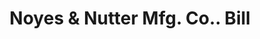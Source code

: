 ---
doi: 10.7916/D80K3MSS
date_other: '1890'
date_other_textual: 1890-1899
form: printed ephemera
genre:
- Invoices
name:
- Noyes & Nutter Mfg. Co.
object_in_context_url: https://biggert.cul.columbia.edu/items/view/ave_biggert_01871
subject_hierarchical_geographic:
- Bangor, Maine, United States
subject_name:
- Noyes & Nutter Mfg. Co.
title: Noyes & Nutter Mfg. Co.. Bill
sort_title: Noyes & Nutter Mfg. Co.. Bill
call_number: ave_biggert_01871
coordinates:
- 44.8,-68.8
pid: ave_biggert_01871
identifiers: ave_biggert_01871
thumbnail: https://derivativo-3.library.columbia.edu/iiif/2/ldpd:490626/full/!256,256/0/native.jpg
permalink: "/biggert/ave_biggert_01871/"
layout: iiif-image-page
---